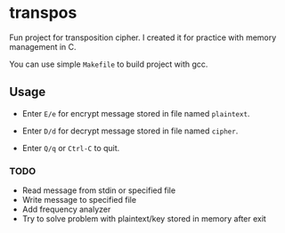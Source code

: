 # transpos
Fun project for transposition cipher. I created it for practice with memory management in C.

You can use simple `Makefile` to build project with gcc. 

## Usage
 - Enter `E/e` for encrypt message stored in file named `plaintext`.

 - Enter `D/d` for decrypt message stored in file named `cipher`.

 - Enter `Q/q` or `Ctrl-C` to quit.

### TODO
 - Read message from stdin or specified file
 - Write message to specified file
 - Add frequency analyzer
 - Try to solve problem with plaintext/key stored in memory after exit
